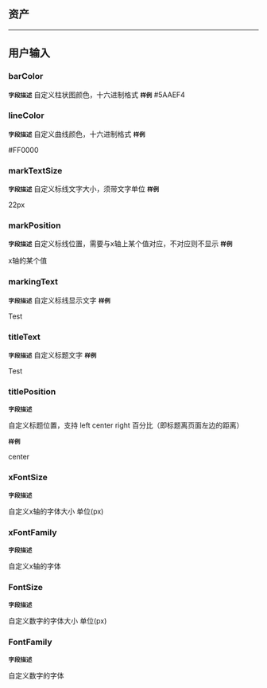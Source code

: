 ## 资产

---

## 用户输入

### barColor

**`字段描述`** 自定义柱状图颜色，十六进制格式 **`样例`** #5AAEF4

### lineColor

**`字段描述`** 自定义曲线颜色，十六进制格式 **`样例`**

\#FF0000

### markTextSize

**`字段描述`** 自定义标线文字大小，须带文字单位 **`样例`**

22px

### markPosition

**`字段描述`** 自定义标线位置，需要与x轴上某个值对应，不对应则不显示 **`样例`**

x轴的某个值

### markingText

**`字段描述`** 自定义标线显示文字 **`样例`**

Test

### titleText

**`字段描述`** 自定义标题文字 **`样例`**

Test

### titlePosition

**`字段描述`**

 自定义标题位置，支持 left  center  right   百分比（即标题离页面左边的距离）

**`样例`**

center

### xFontSize

**`字段描述`**

 自定义x轴的字体大小  单位(px)

### xFontFamily

**`字段描述`**

 自定义x轴的字体

### FontSize

**`字段描述`**

 自定义数字的字体大小   单位(px)

### FontFamily

**`字段描述`**

 自定义数字的字体

